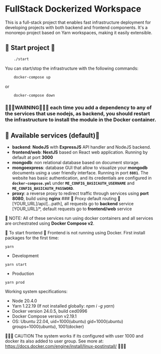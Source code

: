 # FullStack Dockerized Workspace

This is a full-stack project that enables fast infrastructure deployment for developing projects with both backend and frontend components. It's a monorepo project based on Yarn workspaces, making it easily extensible.

## 🚀 Start project 🚀
```bash 
    ./start
```
You can start/stop the infrastructure with the following commands:
```bash 
    docker-compose up
```
or 
```bash 
    docker-compose down
```
### 🚨🚨🚨WARNING🚨🚨🚨 each time you add a dependency to any of the services that use nodejs, as **backend**, you should restart the infrastructure to install the module in the **Docker container**.

## 👾 Available services (default)👾
- **backend**: **NodeJS** with **ExpressJS** API handler and NodeJS backend.
- **frontend/web**: **NextJS** based on React web application. Running by default at port **3000**
- **mongodb**: non relational database based on document storage.
- **mongoexpress**: database GUI that allow to visualize your **mongodb** documents using a user friendly interface. Running in port **`8081`**. The website has basic authentication, and its credentials are configured in **`docker-compose.yml`** under **`ME_CONFIG_BASICAUTH_USERNAME`** and **`ME_CONFIG_BASICAUTH_PASSWORD`**.
- **proxy**: a reverse proxy to redirect traffic through services using **port 8080**, build using **nginx**
  ### 🔀 Proxy default routing 🔀
  [YOUR_URL]/api/[...path], all requests go to **backend** service
  [YOUR_URL]/*, default requests go to **frontend/web** service

📝 NOTE: All of these services run using docker containers and all services are orchestrated using **Docker Compose v2**.

🎯 To start frontend 🎯
Frontend is not running using Docker. 
First install packages for the first time:
```node
yarn
```
- Development
```node
yarn start
``` 
- Production
```node
yarn prod
``` 

Working system specifications:
- Node 20.4.0
- Yarn 1.22.19 (If not installed globally: *npm i -g yarn*)
- Docker version 24.0.5, build ced0996
- Docker Compose version v2.19.1
- OS: Ubuntu 22.04, uid=1000(ubuntu) gid=1000(ubuntu) groups=1000(ubuntu), 1001(docker)

🚨🚨🚨 CAUTION
The system works if its configured with user 1000 and docker its also added to user group. 
See more at: https://docs.docker.com/engine/install/linux-postinstall/
🚨🚨🚨 
